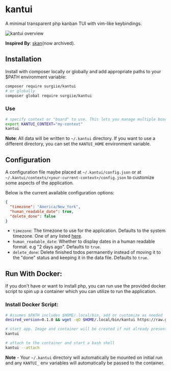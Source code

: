 # kantui

A minimal transparent php kanban TUI with vim-like keybindings.


![kantui overview](https://i.imgur.com/lIZv28L.png)


**Inspired By**: [skan](https://github.com/ckipp01/skan)(now archived).

## Installation

Install with composer locally or globally and add appropriate paths to your $PATH environment variable:

```bash
composer require surgiie/kantui
# or globally
composer global require surgiie/kantui
```

### Use

```bash
# specify context or "board" to use. This lets you manage multiple boards.
export KANTUI_CONTEXT="my-context"
kantui
```

**Note**: All data will be written to `~/.kantui` directory. If you want to use a different directory, you can set the `KANTUI_HOME` environment variable.

## Configuration

A configuration file maybe placed at `~/.kantui/config.json` or at `~/.kantui/contexts/<your-current-context>/config.json` to customize some aspects of the application.

Below is the current available configuration options:

```json
{
  "timezone": "America/New_York",
  "human_readable_date": true,
  "delete_done": false
}
```

- `timezone`: The timezone to use for the application. Defaults to the system timezone. One of any listed [here](https://www.php.net/manual/en/timezones.php).
- `human_readable_date`: Whether to display dates in a human readable format. e.g "2 days ago". Defaults to `true`.
- `delete_done`: Delete finished todos permanently instead of moving it to the "done" status and keeping it in the data file. Defaults to `true`.


## Run With Docker:

If you don't have or want to install php, you can run use the provided docker script to spin up a container which you can utilize to run the application.

### Install Docker Script:

```bash
# Assumes $PATH includes $HOME/.local/bin, add or customize as needed
desired_version=0.1.0 && wget -qO $HOME/.local/bin/kantui https://raw.githubusercontent.com/surgiie/kantui/refs/tags/v$desired_version/docker && chmod +x $HOME/.local/bin/kantui
```

```bash
# start app. Image and container will be created if not already present
kantui

# attach to the container and start a bash shell
kantui --attach
```

**Note** - Your `~/.kantui` directory will automatically be mounted on initial run and any `KANTUI_` env variables will automatically be passed to the container.

